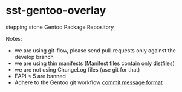 sst-gentoo-overlay
==================

stepping stone Gentoo Package Repository

Notes:

* we are using git-flow, please send pull-requests only against the develop branch
* we are using thin manifests (Manifest files contain only distfiles)
* we are not using ChangeLog files (use git for that)
* EAPI < 5 are banned
* Adhere to the Gentoo git workflow [commit message format](https://wiki.gentoo.org/wiki/Gentoo_git_workflow#Commit_message_format)
